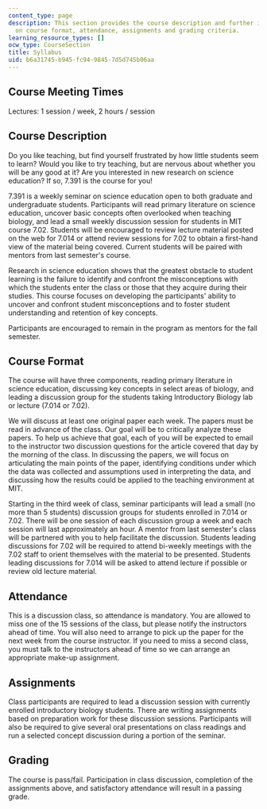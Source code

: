 ```yaml
---
content_type: page
description: This section provides the course description and further information
  on course format, attendance, assignments and grading criteria.
learning_resource_types: []
ocw_type: CourseSection
title: Syllabus
uid: b6a31745-b945-fc94-9845-7d5d745b06aa
---
```


Course Meeting Times
--------------------

Lectures: 1 session / week, 2 hours / session

Course Description
------------------

Do you like teaching, but find yourself frustrated by how little students seem to learn? Would you like to try teaching, but are nervous about whether you will be any good at it? Are you interested in new research on science education? If so, 7.391 is the course for you!

7.391 is a weekly seminar on science education open to both graduate and undergraduate students. Participants will read primary literature on science education, uncover basic concepts often overlooked when teaching biology, and lead a small weekly discussion session for students in MIT course 7.02. Students will be encouraged to review lecture material posted on the web for 7.014 or attend review sessions for 7.02 to obtain a first-hand view of the material being covered. Current students will be paired with mentors from last semester's course.

Research in science education shows that the greatest obstacle to student learning is the failure to identify and confront the misconceptions with which the students enter the class or those that they acquire during their studies. This course focuses on developing the participants' ability to uncover and confront student misconceptions and to foster student understanding and retention of key concepts.

Participants are encouraged to remain in the program as mentors for the fall semester.

Course Format
-------------

The course will have three components, reading primary literature in science education, discussing key concepts in select areas of biology, and leading a discussion group for the students taking Introductory Biology lab or lecture (7.014 or 7.02).

We will discuss at least one original paper each week. The papers must be read in advance of the class. Our goal will be to critically analyze these papers. To help us achieve that goal, each of you will be expected to email to the instructor two discussion questions for the article covered that day by the morning of the class. In discussing the papers, we will focus on articulating the main points of the paper, identifying conditions under which the data was collected and assumptions used in interpreting the data, and discussing how the results could be applied to the teaching environment at MIT.

Starting in the third week of class, seminar participants will lead a small (no more than 5 students) discussion groups for students enrolled in 7.014 or 7.02. There will be one session of each discussion group a week and each session will last approximately an hour. A mentor from last semester's class will be partnered with you to help facilitate the discussion. Students leading discussions for 7.02 will be required to attend bi-weekly meetings with the 7.02 staff to orient themselves with the material to be presented. Students leading discussions for 7.014 will be asked to attend lecture if possible or review old lecture material.

Attendance
----------

This is a discussion class, so attendance is mandatory. You are allowed to miss one of the 15 sessions of the class, but please notify the instructors ahead of time. You will also need to arrange to pick up the paper for the next week from the course instructor. If you need to miss a second class, you must talk to the instructors ahead of time so we can arrange an appropriate make-up assignment.

Assignments
-----------

Class participants are required to lead a discussion session with currently enrolled introductory biology students. There are writing assignments based on preparation work for these discussion sessions. Participants will also be required to give several oral presentations on class readings and run a selected concept discussion during a portion of the seminar.

Grading
-------

The course is pass/fail. Participation in class discussion, completion of the assignments above, and satisfactory attendance will result in a passing grade.